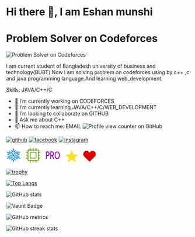 # Hi there 👋, I am Eshan munshi
# Problem Solver on Codeforces
![Problem Solver on Codeforces](https://cdn.pixabay.com/photo/2024/05/21/19/58/code-8779057_1280.jpg)

I am current student of Bangladesh university of business and technology(BUBT).Now i am solving problem on codeforces using by c++ ,c and java programming language.And learning  web_development.

Skills: JAVA/C++/C

- 🔭 I’m currently working on CODEFORCES 
- 🌱 I’m currently learning JAVA/C++/C/WEB_DEVELOPMENT 
- 👯 I’m looking to collaborate on GITHUB 
- 💬 Ask me about C++ 
- 📫 How to reach me: EMAIL 
![Profile view counter on GitHub](https://komarev.com/ghpvc/?username=perisicnikola37)

[<img src='https://cdn.jsdelivr.net/npm/simple-icons@3.0.1/icons/github.svg' alt='github' height='40'>](https://github.com/Eshan70)  [<img src='https://cdn.jsdelivr.net/npm/simple-icons@3.0.1/icons/facebook.svg' alt='facebook' height='40'>](https://www.facebook.com/https://www.facebook.com/mdeshan.munshi?mibextid=ZbWKwL)  [<img src='https://cdn.jsdelivr.net/npm/simple-icons@3.0.1/icons/instagram.svg' alt='instagram' height='40'>](https://www.instagram.com/https://l.facebook.com/l.php?u=https%3A%2F%2Fwww.instagram.com%2FEshan%2520Munshi%3Ffbclid%3DIwZXh0bgNhZW0CMTAAAR3aogCQJHhYbmiKktkilujrzzk3q9FgtAn2cAIFT0OS2Bg-c9EzGNWWSqY_aem_JbJ-kNTOHQg1zUlGlGmvrA&h=AT05OU_0X3wR3hDO1wDYJWLRQi7XN5QaKADdnPTaFnnmGsPM0TjRDeckp-CR8AcTLjLZZnltjEhQup3fZAo4B_o9stO03yf8YKHXPDHcvB8YMTcN0nPT0M092rybPE4bXLb9/)  

<a href='https://archiveprogram.github.com/'><img src='https://raw.githubusercontent.com/acervenky/animated-github-badges/master/assets/acbadge.gif' width='40' height='40'></a> <a href='https://docs.github.com/en/developers'><img src='https://raw.githubusercontent.com/acervenky/animated-github-badges/master/assets/devbadge.gif' width='40' height='40'></a> <a href='https://github.com/pricing'><img src='https://raw.githubusercontent.com/acervenky/animated-github-badges/master/assets/pro.gif' width='40' height='40'></a> <a href='https://stars.github.com/'><img src='https://raw.githubusercontent.com/acervenky/animated-github-badges/master/assets/starbadge.gif' width='35' height='35'></a> <a href='https://docs.github.com/en/github/supporting-the-open-source-community-with-github-sponsors'><img src='https://raw.githubusercontent.com/acervenky/animated-github-badges/master/assets/sponsorbadge.gif' width='35' height='35'></a> 

[![trophy](https://github-profile-trophy.vercel.app/?username=Eshan70)](https://github.com/ryo-ma/github-profile-trophy)

[![Top Langs](https://github-readme-stats.vercel.app/api/top-langs/?username=Eshan70)](https://github.com/anuraghazra/github-readme-stats)

![GitHub stats](https://github-readme-stats.vercel.app/api?username=Eshan70&show_icons=true&count_private=true)  

![Vaunt Badge](https://api.vaunt.dev/v1/github/entities/Eshan70/contributions?format=svg&private=true)  

![GitHub metrics](https://metrics.lecoq.io/Eshan70)  

![GitHub streak stats](https://streak-stats.demolab.com/?user=Eshan70)  

